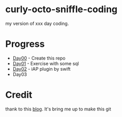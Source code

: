 # curly-octo-sniffle-coding
my version of xxx day coding.
# Progress
+ [Day00](https://github.com/auycro/curly-octo-sniffle-coding/) - Create this repo
+ [Day01](https://github.com/auycro/curly-octo-sniffle-coding/tree/master/Day01) - Exercise with some sql
+ [Day02](https://github.com/auycro/curly-octo-sniffle-coding/tree/master/Day02) - iAP plugin by swift
+ Day03

# Credit
thank to this [blog](https://ourcodeblog.com/100daysofcode/). It's bring me up to make this git 
